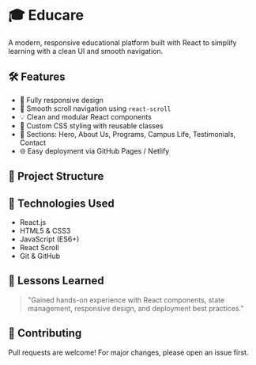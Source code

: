 # 🎓 Educare

A modern, responsive educational platform built with React to simplify learning with a clean UI and smooth navigation.

## 🛠️ Features

- 📱 Fully responsive design
- 🧭 Smooth scroll navigation using `react-scroll`
- 💡 Clean and modular React components
- 🎨 Custom CSS styling with reusable classes
- 🏫 Sections: Hero, About Us, Programs, Campus Life, Testimonials, Contact
- 🌐 Easy deployment via GitHub Pages / Netlify

## 📂 Project Structure


## 🔧 Technologies Used

- React.js
- HTML5 & CSS3
- JavaScript (ES6+)
- React Scroll
- Git & GitHub

## 🧠 Lessons Learned

> "Gained hands-on experience with React components, state management, responsive design, and deployment best practices."

## 🤝 Contributing

Pull requests are welcome! For major changes, please open an issue first.


